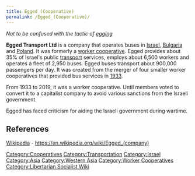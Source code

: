 ```yaml
---
title: Egged (Cooperative)
permalink: /Egged_(Cooperative)/
---
```


*Not to be confused with the tactic of
[egging](Egging_(Tactic).md "wikilink")*

**Egged Transport Ltd** is a company that operates buses in
[Israel](Israel.md "wikilink"), [Bulgaria](Bulgaria.md "wikilink") and
[Poland](Poland.md "wikilink"). It was formerly a [worker
cooperative](Worker_Cooperative.md "wikilink"). Egged provides about 35% of
Israel's public [transport](Transportation.md "wikilink") services, employs
about 6,500 workers and operates a fleet of 2,950 buses. Egged buses
transport about 900,000 passengers per day. It was created from the
merger of four smaller worker cooperatives that provided bus services in
[1933](Timeline_of_Libertarian_Socialism_in_Western_Asia.md "wikilink").

From 1933 to 2019, it was a worker cooperative. Until members voted to
convert it to a capitalist company to avoid various sanctions from the
Israeli government.

Egged has faced criticism for aiding the Israeli government during
wartime.

## References

[Wikipedia](Wikipedia.md "wikilink") -
<https://en.wikipedia.org/wiki/Egged_(company)>

[Category:Cooperatives](Category:Cooperatives.md "wikilink")
[Category:Transportation](Category:Transportation.md "wikilink")
[Category:Israel](Category:Israel.md "wikilink")
[Category:Asia](Category:Asia.md "wikilink") [Category:Western
Asia](Category:Western_Asia.md "wikilink") [Category:Worker
Cooperatives](Category:Worker_Cooperatives.md "wikilink")
[Category:Libertarian Socialist
Wiki](Category:Libertarian_Socialist_Wiki.md "wikilink")